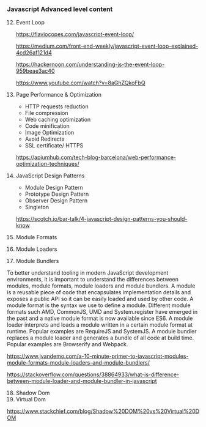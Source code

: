 ### Javascript Advanced level content

12. Event Loop

    https://flaviocopes.com/javascript-event-loop/

    https://medium.com/front-end-weekly/javascript-event-loop-explained-4cd26af121d4

    https://hackernoon.com/understanding-js-the-event-loop-959beae3ac40

    https://www.youtube.com/watch?v=8aGhZQkoFbQ

13. Page Performance & Optimization
    * HTTP requests reduction
    * File compression
    * Web caching optimization
    * Code minification
    * Image Optimization 
    * Avoid Redirects
    * SSL certificate/ HTTPS

    https://apiumhub.com/tech-blog-barcelona/web-performance-optimization-techniques/

14. JavaScript Design Patterns
    * Module Design Pattern
    * Prototype Design Pattern
    * Observer Design Pattern
    * Singleton

    https://scotch.io/bar-talk/4-javascript-design-patterns-you-should-know


15. Module Formats
16. Module Loaders
17. Module Bundlers

To better understand tooling in modern JavaScript development environments, it is important to understand the differences between modules,
module formats, module loaders and module bundlers.
A module is a reusable piece of code that encapsulates implementation details and exposes a public API so it can be easily loaded and used
by other code.
A module format is the syntax we use to define a module. Different module formats such AMD, CommonJS, UMD and System.register 
have emerged in the past and a native module format is now available since ES6.
A module loader interprets and loads a module written in a certain module format at runtime. Popular examples are RequireJS and SystemJS.
A module bundler replaces a module loader and generates a bundle of all code at build time. Popular examples are Browserify and Webpack.

https://www.jvandemo.com/a-10-minute-primer-to-javascript-modules-module-formats-module-loaders-and-module-bundlers/

https://stackoverflow.com/questions/38864933/what-is-difference-between-module-loader-and-module-bundler-in-javascript

18. Shadow Dom
19. Virtual Dom

https://www.stackchief.com/blog/Shadow%20DOM%20vs%20Virtual%20DOM